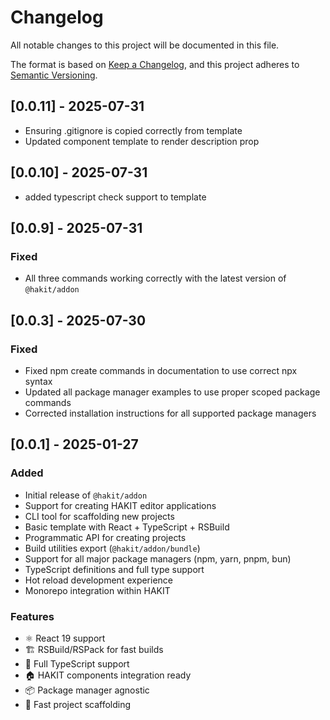 # Changelog

All notable changes to this project will be documented in this file.

The format is based on [Keep a Changelog](https://keepachangelog.com/en/1.0.0/),
and this project adheres to [Semantic Versioning](https://semver.org/spec/v2.0.0.html).

## [0.0.11] - 2025-07-31
- Ensuring .gitignore is copied correctly from template
- Updated component template to render description prop

## [0.0.10] - 2025-07-31
- added typescript check support to template

## [0.0.9] - 2025-07-31
### Fixed
- All three commands working correctly with the latest version of `@hakit/addon`

## [0.0.3] - 2025-07-30
### Fixed
- Fixed npm create commands in documentation to use correct npx syntax
- Updated all package manager examples to use proper scoped package commands
- Corrected installation instructions for all supported package managers

## [0.0.1] - 2025-01-27

### Added
- Initial release of `@hakit/addon`
- Support for creating HAKIT editor applications
- CLI tool for scaffolding new projects
- Basic template with React + TypeScript + RSBuild
- Programmatic API for creating projects
- Build utilities export (`@hakit/addon/bundle`)
- Support for all major package managers (npm, yarn, pnpm, bun)
- TypeScript definitions and full type support
- Hot reload development experience
- Monorepo integration within HAKIT

### Features
- ⚛️ React 19 support
- 🏗️ RSBuild/RSPack for fast builds
- 📝 Full TypeScript support
- 🏠 HAKIT components integration ready
- 📦 Package manager agnostic
- 🚀 Fast project scaffolding
